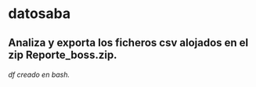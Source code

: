 # datosaba

## Analiza y exporta los ficheros csv alojados en el zip Reporte_boss.zip.

###### df creado en bash.
